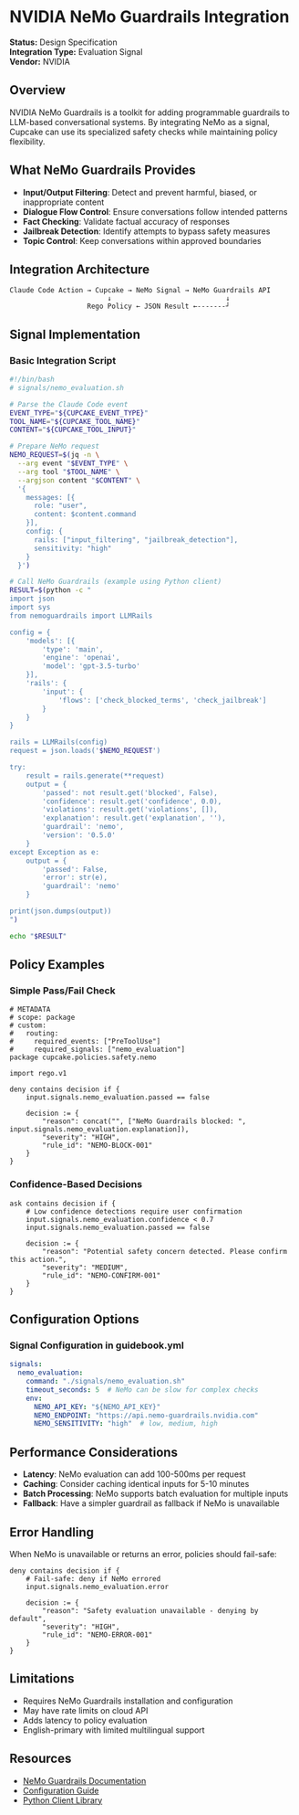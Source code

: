 # NVIDIA NeMo Guardrails Integration

**Status:** Design Specification  
**Integration Type:** Evaluation Signal  
**Vendor:** NVIDIA

## Overview

NVIDIA NeMo Guardrails is a toolkit for adding programmable guardrails to LLM-based conversational systems. By integrating NeMo as a signal, Cupcake can use its specialized safety checks while maintaining policy flexibility.

## What NeMo Guardrails Provides

- **Input/Output Filtering**: Detect and prevent harmful, biased, or inappropriate content
- **Dialogue Flow Control**: Ensure conversations follow intended patterns
- **Fact Checking**: Validate factual accuracy of responses
- **Jailbreak Detection**: Identify attempts to bypass safety measures
- **Topic Control**: Keep conversations within approved boundaries

## Integration Architecture

```
Claude Code Action → Cupcake → NeMo Signal → NeMo Guardrails API
                        ↓                            ↓
                   Rego Policy ← JSON Result ←-------┘
```

## Signal Implementation

### Basic Integration Script

```bash
#!/bin/bash
# signals/nemo_evaluation.sh

# Parse the Claude Code event
EVENT_TYPE="${CUPCAKE_EVENT_TYPE}"
TOOL_NAME="${CUPCAKE_TOOL_NAME}"
CONTENT="${CUPCAKE_TOOL_INPUT}"

# Prepare NeMo request
NEMO_REQUEST=$(jq -n \
  --arg event "$EVENT_TYPE" \
  --arg tool "$TOOL_NAME" \
  --argjson content "$CONTENT" \
  '{
    messages: [{
      role: "user",
      content: $content.command
    }],
    config: {
      rails: ["input_filtering", "jailbreak_detection"],
      sensitivity: "high"
    }
  }')

# Call NeMo Guardrails (example using Python client)
RESULT=$(python -c "
import json
import sys
from nemoguardrails import LLMRails

config = {
    'models': [{
        'type': 'main',
        'engine': 'openai',
        'model': 'gpt-3.5-turbo'
    }],
    'rails': {
        'input': {
            'flows': ['check_blocked_terms', 'check_jailbreak']
        }
    }
}

rails = LLMRails(config)
request = json.loads('$NEMO_REQUEST')

try:
    result = rails.generate(**request)
    output = {
        'passed': not result.get('blocked', False),
        'confidence': result.get('confidence', 0.0),
        'violations': result.get('violations', []),
        'explanation': result.get('explanation', ''),
        'guardrail': 'nemo',
        'version': '0.5.0'
    }
except Exception as e:
    output = {
        'passed': False,
        'error': str(e),
        'guardrail': 'nemo'
    }

print(json.dumps(output))
")

echo "$RESULT"
```

## Policy Examples

### Simple Pass/Fail Check

```rego
# METADATA
# scope: package
# custom:
#   routing:
#     required_events: ["PreToolUse"]
#     required_signals: ["nemo_evaluation"]
package cupcake.policies.safety.nemo

import rego.v1

deny contains decision if {
    input.signals.nemo_evaluation.passed == false
    
    decision := {
        "reason": concat("", ["NeMo Guardrails blocked: ", input.signals.nemo_evaluation.explanation]),
        "severity": "HIGH",
        "rule_id": "NEMO-BLOCK-001"
    }
}
```

### Confidence-Based Decisions

```rego
ask contains decision if {
    # Low confidence detections require user confirmation
    input.signals.nemo_evaluation.confidence < 0.7
    input.signals.nemo_evaluation.passed == false
    
    decision := {
        "reason": "Potential safety concern detected. Please confirm this action.",
        "severity": "MEDIUM",
        "rule_id": "NEMO-CONFIRM-001"
    }
}
```

## Configuration Options

### Signal Configuration in guidebook.yml

```yaml
signals:
  nemo_evaluation:
    command: "./signals/nemo_evaluation.sh"
    timeout_seconds: 5  # NeMo can be slow for complex checks
    env:
      NEMO_API_KEY: "${NEMO_API_KEY}"
      NEMO_ENDPOINT: "https://api.nemo-guardrails.nvidia.com"
      NEMO_SENSITIVITY: "high"  # low, medium, high
```

## Performance Considerations

- **Latency**: NeMo evaluation can add 100-500ms per request
- **Caching**: Consider caching identical inputs for 5-10 minutes
- **Batch Processing**: NeMo supports batch evaluation for multiple inputs
- **Fallback**: Have a simpler guardrail as fallback if NeMo is unavailable

## Error Handling

When NeMo is unavailable or returns an error, policies should fail-safe:

```rego
deny contains decision if {
    # Fail-safe: deny if NeMo errored
    input.signals.nemo_evaluation.error
    
    decision := {
        "reason": "Safety evaluation unavailable - denying by default",
        "severity": "HIGH",
        "rule_id": "NEMO-ERROR-001"
    }
}
```

## Limitations

- Requires NeMo Guardrails installation and configuration
- May have rate limits on cloud API
- Adds latency to policy evaluation
- English-primary with limited multilingual support

## Resources

- [NeMo Guardrails Documentation](https://github.com/NVIDIA/NeMo-Guardrails)
- [Configuration Guide](https://docs.nvidia.com/nemo/guardrails/index.html)
- [Python Client Library](https://pypi.org/project/nemoguardrails/)